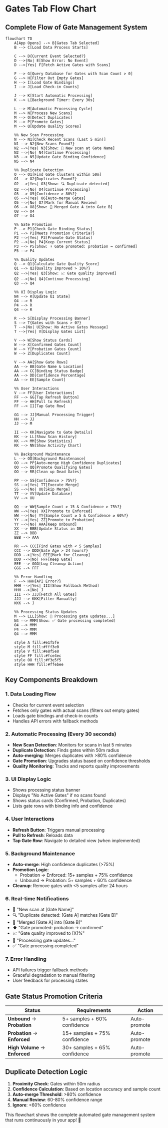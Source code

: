 # Gates Tab Flow Chart

## Complete Flow of Gate Management System

```mermaid
flowchart TD
    A[App Opens] --> B[Gates Tab Selected]
    B --> C[Load Data Process Starts]
    
    C --> D{Current Event Selected?}
    D -->|No| E[Show Error: No Event]
    D -->|Yes| F[Fetch Active Gates with Scans]
    
    F --> G[Query Database for Gates with Scan Count > 0]
    G --> H[Filter Out Empty Gates]
    H --> I[Load Gate Bindings]
    I --> J[Load Check-in Counts]
    
    J --> K[Start Automatic Processing]
    K --> L[Background Timer: Every 30s]
    
    L --> M[Automatic Processing Cycle]
    M --> N[Process New Scans]
    M --> O[Detect Duplicates]
    M --> P[Promote Gates]
    M --> Q[Update Quality Scores]
    
    %% New Scan Processing
    N --> N1[Check Recent Scans (Last 5 min)]
    N1 --> N2{New Scans Found?}
    N2 -->|Yes| N3[Show: 📍 New scan at Gate Name]
    N2 -->|No| N4[Continue Processing]
    N3 --> N5[Update Gate Binding Confidence]
    N5 --> N4
    
    %% Duplicate Detection
    O --> O1[Find Gate Clusters within 50m]
    O1 --> O2{Duplicates Found?}
    O2 -->|Yes| O3[Show: 🔍 Duplicate detected]
    O2 -->|No| O4[Continue Processing]
    O3 --> O5{Confidence > 80%?}
    O5 -->|Yes| O6[Auto-merge Gates]
    O5 -->|No| O7[Mark for Manual Review]
    O6 --> O8[Show: 🔄 Merged Gate A into Gate B]
    O8 --> O4
    O7 --> O4
    
    %% Gate Promotion
    P --> P1[Check Gate Binding Status]
    P1 --> P2{Meets Promotion Criteria?}
    P2 -->|Yes| P3[Promote Gate Status]
    P2 -->|No| P4[Keep Current Status]
    P3 --> P5[Show: ⬆️ Gate promoted: probation → confirmed]
    P5 --> P4
    
    %% Quality Updates
    Q --> Q1[Calculate Gate Quality Score]
    Q1 --> Q2{Quality Improved > 10%?}
    Q2 -->|Yes| Q3[Show: 📈 Gate quality improved]
    Q2 -->|No| Q4[Continue Processing]
    Q3 --> Q4
    
    %% UI Display Logic
    N4 --> R[Update UI State]
    O4 --> R
    P4 --> R
    Q4 --> R
    
    R --> S[Display Processing Banner]
    S --> T{Gates with Scans > 0?}
    T -->|No| U[Show: No Active Gates Message]
    T -->|Yes| V[Display Gates List]
    
    V --> W[Show Status Cards]
    W --> X[Confirmed Gates Count]
    W --> Y[Probation Gates Count]  
    W --> Z[Duplicates Count]
    
    V --> AA[Show Gate Rows]
    AA --> BB[Gate Name & Location]
    AA --> CC[Binding Status Badge]
    AA --> DD[Confidence Percentage]
    AA --> EE[Sample Count]
    
    %% User Interactions
    V --> FF[User Interactions]
    FF --> GG[Tap Refresh Button]
    FF --> HH[Pull to Refresh]
    FF --> II[Tap Gate Row]
    
    GG --> JJ[Manual Processing Trigger]
    HH --> JJ
    JJ --> M
    
    II --> KK[Navigate to Gate Details]
    KK --> LL[Show Scan History]
    KK --> MM[Show Statistics]
    KK --> NN[Show Activity Chart]
    
    %% Background Maintenance
    L --> OO[Background Maintenance]
    OO --> PP[Auto-merge High Confidence Duplicates]
    OO --> QQ[Promote Qualifying Gates]
    OO --> RR[Clean up Dead Gates]
    
    PP --> SS{Confidence > 75%?}
    SS -->|Yes| TT[Execute Merge]
    SS -->|No| UU[Skip Merge]
    TT --> VV[Update Database]
    VV --> UU
    
    QQ --> WW{Sample Count ≥ 15 & Confidence ≥ 75%?}
    WW -->|Yes| XX[Promote to Enforced]
    WW -->|No| YY{Sample Count ≥ 5 & Confidence ≥ 60%?}
    YY -->|Yes| ZZ[Promote to Probation]
    YY -->|No| AAA[Keep Unbound]
    XX --> BBB[Update Status in DB]
    ZZ --> BBB
    BBB --> AAA
    
    RR --> CCC[Find Gates with < 5 Samples]
    CCC --> DDD{Gate Age > 24 hours?}
    DDD -->|Yes| EEE[Mark for Cleanup]
    DDD -->|No| FFF[Keep Gate]
    EEE --> GGG[Log Cleanup Action]
    GGG --> FFF
    
    %% Error Handling
    F --> HHH{API Error?}
    HHH -->|Yes| III[Show Fallback Method]
    HHH -->|No| J
    III --> JJJ[Fetch All Gates]
    JJJ --> KKK[Filter Manually]
    KKK --> J
    
    %% Processing Status Updates
    M --> LLL[Show: 🔄 Processing gate updates...]
    N4 --> MMM[Show: ✅ Gate processing completed]
    O4 --> MMM
    P4 --> MMM
    Q4 --> MMM
    
    style A fill:#e1f5fe
    style M fill:#fff3e0
    style V fill:#e8f5e8
    style FF fill:#fce4ec
    style OO fill:#f3e5f5
    style HHH fill:#ffebee
```

## Key Components Breakdown

### 1. **Data Loading Flow**
- Checks for current event selection
- Fetches only gates with actual scans (filters out empty gates)
- Loads gate bindings and check-in counts
- Handles API errors with fallback methods

### 2. **Automatic Processing (Every 30 seconds)**
- **New Scan Detection**: Monitors for scans in last 5 minutes
- **Duplicate Detection**: Finds gates within 50m radius
- **Auto-merging**: Merges duplicates with >80% confidence
- **Gate Promotion**: Upgrades status based on confidence thresholds
- **Quality Monitoring**: Tracks and reports quality improvements

### 3. **UI Display Logic**
- Shows processing status banner
- Displays "No Active Gates" if no scans found
- Shows status cards (Confirmed, Probation, Duplicates)
- Lists gate rows with binding info and confidence

### 4. **User Interactions**
- **Refresh Button**: Triggers manual processing
- **Pull to Refresh**: Reloads data
- **Tap Gate Row**: Navigate to detailed view (when implemented)

### 5. **Background Maintenance**
- **Auto-merge**: High confidence duplicates (>75%)
- **Promotion Logic**: 
  - Probation → Enforced: 15+ samples + 75% confidence
  - Unbound → Probation: 5+ samples + 60% confidence
- **Cleanup**: Remove gates with <5 samples after 24 hours

### 6. **Real-time Notifications**
- 📍 "New scan at [Gate Name]"
- 🔍 "Duplicate detected: [Gate A] matches [Gate B]"
- 🔄 "Merged [Gate A] into [Gate B]"
- ⬆️ "Gate promoted: probation → confirmed"
- 📈 "Gate quality improved to [X]%"
- 🔄 "Processing gate updates..."
- ✅ "Gate processing completed"

### 7. **Error Handling**
- API failures trigger fallback methods
- Graceful degradation to manual filtering
- User feedback for processing states

## Gate Status Promotion Criteria

| Status | Requirements | Action |
|--------|-------------|--------|
| **Unbound** → **Probation** | 5+ samples + 60% confidence | Auto-promote |
| **Probation** → **Enforced** | 15+ samples + 75% confidence | Auto-promote |
| **High Volume** → **Enforced** | 30+ samples + 65% confidence | Auto-promote |

## Duplicate Detection Logic

1. **Proximity Check**: Gates within 50m radius
2. **Confidence Calculation**: Based on location accuracy and sample count
3. **Auto-merge Threshold**: >80% confidence
4. **Manual Review**: 60-80% confidence range
5. **Ignore**: <60% confidence

This flowchart shows the complete automated gate management system that runs continuously in your app! 🎯
